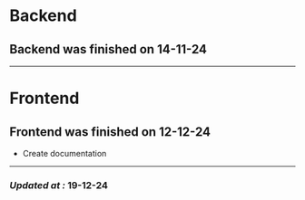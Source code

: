 # Backend

## Backend was finished on 14-11-24

---

# Frontend

## Frontend was finished on 12-12-24

- Create documentation

---

### **_Updated at :_** 19-12-24
